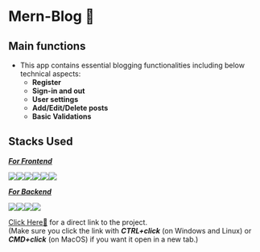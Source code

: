 # Mern-Blog 🚀

## Main functions
- This app contains essential blogging functionalities including below technical aspects:
  - **Register**
  - **Sign-in and out**
  - **User settings**
  - **Add/Edit/Delete posts**
  - **Basic Validations**
  

## Stacks Used
<ins>***For Frontend***</ins>
  
<img src="https://img.shields.io/badge/HTML5-E34F26?style=for-the-badge&logo=html5&logoColor=white" /><img src="https://img.shields.io/badge/CSS3-1572B6?style=for-the-badge&logo=css3&logoColor=white" /><img src="https://img.shields.io/badge/JavaScript-F7DF1E?style=for-the-badge&logo=javascript&logoColor=black" /><img src="https://img.shields.io/badge/TypeScript-007ACC?style=for-the-badge&logo=typescript&logoColor=white" /><img src="https://img.shields.io/badge/Sass-CC6699?style=for-the-badge&logo=sass&logoColor=white" /><img src="https://img.shields.io/badge/React-20232A?style=for-the-badge&logo=react&logoColor=61DAFB"/>



<ins>***For Backend***</ins>
  
<img src="https://img.shields.io/badge/Node.js-43853D?style=for-the-badge&logo=node-dot-js&logoColor=white" /><img src="https://img.shields.io/badge/Express.js-000000?style=for-the-badge&logo=express&logoColor=white" /><img src="https://img.shields.io/badge/MongoDB-4EA94B?style=for-the-badge&logo=mongodb&logoColor=white" /><img src="https://img.shields.io/badge/Postman-FF6C37?style=for-the-badge&logo=Postman&logoColor=white"/>


<a href="" target="_blank" title="Amazon-app">Click Here🚀</a> for a direct link to the project.  
(Make sure you click the link with ***CTRL+click*** (on Windows and Linux) or ***CMD+click*** (on MacOS) if you want it open in a new tab.)
